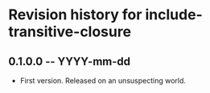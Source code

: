 # Revision history for include-transitive-closure

## 0.1.0.0 -- YYYY-mm-dd

* First version. Released on an unsuspecting world.
